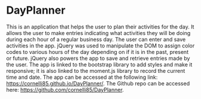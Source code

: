 # DayPlanner
This is an application that helps the user to plan their activities for the day.
It allows the user to make entries indicating what activities they will be doing during each hour of a regular business day.
The user can enter and save activities in the app.
jQuery was used to manipulate the DOM to assign color codes to various hours of the day depending on if it is in the past, present or future.
jQuery also powers the app to save and retrieve entries made by the user.
The app is linked to the bootstrap library to add styles and make it responsive; it is also linked to the moment.js library to record the current time and date.
The app can be accessed at the following link: https://cornelli85.github.io/DayPlanner/.
The Github repo can be accessed here: https://github.com/cornelli85/DayPlanner.

